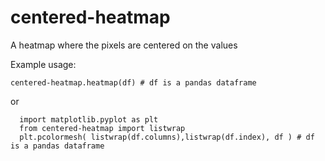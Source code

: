 # centered-heatmap
A heatmap where the pixels are centered on the values

Example usage:

  `centered-heatmap.heatmap(df) # df is a pandas dataframe`

or

```
  import matplotlib.pyplot as plt
  from centered-heatmap import listwrap
  plt.pcolormesh( listwrap(df.columns),listwrap(df.index), df ) # df is a pandas dataframe
```
